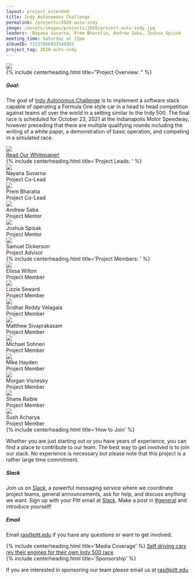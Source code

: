 ```yaml
---
layout: project_extended
title: Indy Autonomous Challenge
permalink: /projects/2020-auto-indy
image: /assets/images/projects/2020/project-auto-indy.jpg
leaders:  Nayana Suvarna, Prem Bharatia, Andrew Saba, Joshua Spisak
meeting_time: Saturday at 12pm
albumID: 72157666933540901
project_tag: 2020-auto-indy
---
```


<section class="project__image">
    <img src="{{ page.image }}">
</section>


<!-- Project Introduction -->
<section>
    {% include centerheading.html title="Project Overview: " %}
         <div class="row">
            <div class="col-xs-12 col-md-6">
                <h5><b>Goal:</b></h5>
            </div>
            <div class="col-xs-12 col-md-6"></div>
        </div>
        <div class="row2">
            <p class="about__description col-xs-12 col-md-6">
                The goal of <a href="https://www.indyautonomouschallenge.com">Indy Autonomus Challenge</a> is to implement a software stack capable of operating a Formula One style car in a head to head competition against teams all over the world in a setting similar to the Indy 500. The final race is scheduled for October 23, 2021 at the Indianapolis Motor Speedway, however preceding that there are multiple qualifying rounds including the writing of a white paper, a demonstration of basic operation, and competing in a simulated race.</p>
            <div class="col-xs-12 col-md-6">
            <a href="https://indyautonomouschallenge.com/timeline"> <img class="about__group-image" src="/assets/images/projects/2020/indy-timeline.jpg"></a>
            </div>
            <a href="https://static1.squarespace.com/static/5da73021d0636f4ec706fa0a/t/5e604e57e4fc8938f7a8ed33/1583369815480/University+of+Pittsburgh+White+Paper.pdf">Read Our Whitepaper!</a>
        </div>
</section>

<!-- Team Leads -->
<section>
    {% include centerheading.html title='Project Leads: ' %}
    <div class="row">
        <div class="about__person col-xs-12 col-sm-6 col-lg-4">
            <img src="/assets/images/about/current/nayana-suvarna.jpg">
            <div class="about__person-title">Nayana Suvarna</div>
            <div class="about__person-position">Project Co-Lead</div>
        </div>
        <div class="about__person col-xs-12 col-sm-6 col-lg-4">
            <img src="/assets/images/about/current/prem-bharatia.jpg">
            <div class="about__person-title">Prem Bharatia</div>
            <div class="about__person-position">Project Co-Lead</div>
        </div>
        <div class="about__person col-xs-12 col-sm-6 col-lg-4">
            <img src="/assets/images/projects/2020/mentors/andrew-saba.jpg">
            <div class="about__person-title">Andrew Saba</div>
            <div class="about__person-position">Project Mentor</div>
        </div>
        <div class="about__person col-xs-12 col-sm-6 col-lg-4">
            <img src="/assets/images/projects/2020/mentors/josh-spisak.jpg">
            <div class="about__person-title">Joshua Spisak</div>
            <div class="about__person-position">Project Mentor</div>
        </div>
        <div class="about__person col-xs-12 col-sm-6 col-lg-4">
            <img src="/assets/images/about/advisors/advisor-dickerson.jpg">
            <div class="about__person-title">Samuel Dickerson</div>
            <div class="about__person-position">Project Advisor</div>
        </div>
    </div>
</section>

<!-- Project Members -->
<section>
    {% include centerheading.html title='Project Members: ' %}
    <div class="row">
        <div class="about__person col-xs-12 col-sm-6 col-lg-4">
                <img src="/assets/images/projects/2020/members/elissa-wilton.png">
                <div class="about__person-title">Elissa Wilton</div>
                <div class="about__person-position">Project Member</div>
            </div>
            <div class="about__person col-xs-12 col-sm-6 col-lg-4">
                <img src="/assets/images/projects/2020/members/lizzie-seward.jpg">
                <div class="about__person-title">Lizzie Seward</div>
                <div class="about__person-position">Project Member</div>
            </div>
            <div class="about__person col-xs-12 col-sm-6 col-lg-4">
                <img src="/assets/images/projects/2020/members/sridhar-reddy.jpg">
                <div class="about__person-title">Sridhar Reddy Velagala</div>
                <div class="about__person-position">Project Member</div>
            </div>
            <div class="about__person col-xs-12 col-sm-6 col-lg-4">
                <img src="/assets/images/projects/2020/members/matthew-sivaprakasam.jpg">
                <div class="about__person-title">Matthew Sivaprakasam</div>
                <div class="about__person-position">Project Member</div>
            </div>
            <div class="about__person col-xs-12 col-sm-6 col-lg-4">
                <img src="/assets/images/projects/2020/members/michael-sohnen.jpg">
                <div class="about__person-title">Michael Sohnen</div>
                <div class="about__person-position">Project Member</div>
            </div>
            <div class="about__person col-xs-12 col-sm-6 col-lg-4">
                <img src="/assets/images/projects/2020/members/mike-hayden.jpg">
                <div class="about__person-title">Mike Hayden</div>
                <div class="about__person-position">Project Member</div>
            </div>
            <div class="about__person col-xs-12 col-sm-6 col-lg-4">
                <img src="/assets/images/projects/2020/members/morgan-visnesky.jpg">
                <div class="about__person-title">Morgan Visnesky</div>
                <div class="about__person-position">Project Member</div>
            </div>
            <div class="about__person col-xs-12 col-sm-6 col-lg-4">
                <img src="/assets/images/projects/2020/members/shane-raible.jpg">
                <div class="about__person-title">Shane Raible</div>
                <div class="about__person-position">Project Member</div>
            </div>
            <div class="about__person col-xs-12 col-sm-6 col-lg-4">
                <img src="/assets/images/projects/2020/members/sush-acharya.jpg">
                <div class="about__person-title">Sush Acharya</div>
                <div class="about__person-position">Project Member</div>
            </div>
        </div>
</section>

<!-- Joining Information -->
<section>
    {% include centerheading.html title='How to Join' %}
    <p>Whether you are just starting out or you have years of experience, you can find a place to contribute to our team. The best way to get involved is to join our slack. No experience is necessary but please note that this project is a rather large time commitment. </p>
    <h5>Slack</h5>
    <p>Join us on <a href="http://pittras.slack.com/">Slack</a>, a powerful messaging service where we coordinate project teams, general announcements, ask for help, and discuss anything we want. Sign up with your Pitt email at <a href="http://pittras.slack.com/">Slack</a>. Make a post in <a href="https://pittras.slack.com/messages/general/">#general</a> and introduce yourself!</p>
    <h5>Email</h5>
    <p>Email <a href="mailto:ras@pitt.edu">ras@pitt.edu</a> if you have any questions or want to get involved.</p>
</section>

<!-- Media Coverage -->
<section>
    {% include centerheading.html title='Media Coverage' %}
    <a href="https://www.post-gazette.com/business/tech-news/2020/06/01/Indy-Autonomous-Challenge-Indy-500-Indianapolis-Motor-Speedway-Ansys-Aptiv-self-driving-cars/stories/202005280137">Self driving cars rev their engines for their own Indy 500 race</a> 
</section>

<!-- Sponsorship -->
<section>
    {% include centerheading.html title='Sponsorship' %}
    <p>If you are interested in sponsoring our team please email us at <a href="mailto:ras@pitt.edu">ras@pitt.edu</a></p>
</section>



    
    
    
   

    


    
    
